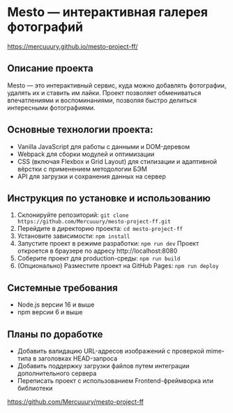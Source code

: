 # Mesto — интерактивная галерея фотографий

https://mercuuury.github.io/mesto-project-ff/

## Описание проекта

Mesto — это интерактивный сервис, куда можно добавлять фотографии, удалять их и ставить им лайки. Проект позволяет обмениваться впечатлениями и воспоминаниями, позволяя быстро делиться интересными фотографиями.

## Основные технологии проекта:

- Vanilla JavaScript для работы с данными и DOM-деревом
- Webpack для сборки модулей и оптимизации
- CSS (включая Flexbox и Grid Layout) для стилизации и адаптивной вёрстки с применением методологии БЭМ
- API для загрузки и сохранения данных на сервер

## Инструкция по установке и использованию

1. Склонируйте репозиторий:
   `git clone https://github.com/Mercuuury/mesto-project-ff.git`
2. Перейдите в директорию проекта:
   `cd mesto-project-ff`
3. Установите зависимости:
   `npm install`
4. Запустите проект в режиме разработки:
   `npm run dev`
   Проект откроется в браузере по адресу http://localhost:8080
5. Соберите проект для production-среды:
   `npm run build`
6. (Опционально) Разместите проект на GitHub Pages:
   `npm run deploy`

## Системные требования

- Node.js версии 16 и выше
- npm версии 6 и выше

## Планы по доработке

- Добавить валидацию URL-адресов изображений с проверкой mime-типа в заголовках HEAD-запроса
- Добавить поддержку загрузки файлов путем интеграции дополнительного сервера
- Переписать проект с использованием Frontend-фреймворка или библиотеки

https://github.com/Mercuuury/mesto-project-ff
